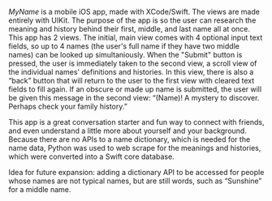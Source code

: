 _MyName_ is a mobile iOS app, made with XCode/Swift. The views are made entirely with UIKit. The purpose of the app is so the user can research the meaning and history behind their first, middle, and last name all at once. 
This app has 2 views. The initial, main view comes with 4 optional input text fields, so up to 4 names (the user's full name if they have two middle names) can be looked up simultaniously.
When the "Submit" button is pressed, the user is immediately taken to the second view, a scroll view of the individual names' definitions and histories. In this view, there is also a “back” button that will return to the user to the first view with cleared text fields to fill again.
If an obscure or made up name is submitted, the user will be given this message in the second view: “(Name)! A mystery to discover. Perhaps check your family history.” 

This app is a great conversation starter and fun way to connect with friends, and even understand a little more about yourself and your background. 
Because there are no APIs to a name dictionary, which is needed for the name data, Python was used to web scrape for the meanings and histories, which were converted into a Swift core database. 

Idea for future expansion: adding a dictionary API to be accessed for people whose names are not typical names, but are still words, such as “Sunshine” for a middle name. 
